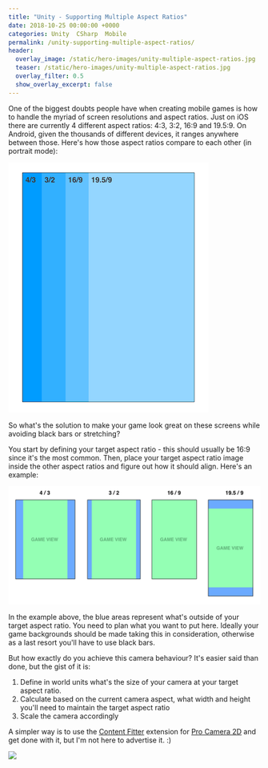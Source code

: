 ```yaml
---
title: "Unity - Supporting Multiple Aspect Ratios"
date: 2018-10-25 00:00:00 +0000
categories: Unity  CSharp  Mobile
permalink: /unity-supporting-multiple-aspect-ratios/
header:
  overlay_image: /static/hero-images/unity-multiple-aspect-ratios.jpg
  teaser: /static/hero-images/unity-multiple-aspect-ratios.jpg
  overlay_filter: 0.5
  show_overlay_excerpt: false
---
```

One of the biggest doubts people have when creating mobile games is how to handle the myriad of screen resolutions and aspect ratios. Just on iOS there are currently 4 different aspect ratios: 4:3, 3:2, 16:9 and 19.5:9. On Android, given the thousands of different devices, it ranges anywhere between those.
Here's how those aspect ratios compare to each other (in portrait mode):

![](/static/images/unity-supporting-multiple-aspect-ratios/aspect-ratios.png)

So what's the solution to make your game look great on these screens while avoiding black bars or stretching?

You start by defining your target aspect ratio - this should usually be 16:9 since it's the most common. Then, place your target aspect ratio image inside the other aspect ratios and figure out how it should align. Here's an example:

![](/static/images/unity-supporting-multiple-aspect-ratios/game-view-aspect-ratio.png)

In the example above, the blue areas represent what's outside of your target aspect ratio. You need to plan what you want to put here. Ideally your game backgrounds should be made taking this in consideration, otherwise as a last resort you'll have to use black bars.

But how exactly do you achieve this camera behaviour? It's easier said than done, but the gist of it is:

1. Define in world units what's the size of your camera at your target aspect ratio.
2. Calculate based on the current camera aspect, what width and height you'll need to maintain the target aspect ratio
3. Scale the camera accordingly

A simpler way is to use the <a href="http://www.procamera2d.com/user-guide/extension-content-fitter/" target="_blank">Content Fitter</a> extension for <a href="http://www.procamera2d.com" target="_blank">Pro Camera 2D</a> and get done with it, but I'm not here to advertise it. :)

![](http://www.procamera2d.com/images/gifs/content_fitter.gif)

